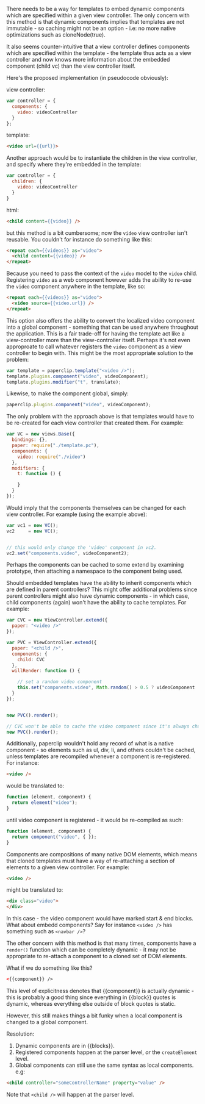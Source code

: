 There needs to be a way for templates to embed dynamic components which are specified within a given view controller. The only concern with this method is that dynamic components implies that templates are not immutable - so caching might not be an option - i.e: no more native optimizations such as cloneNode(true). 

It also seems counter-intuitive that a view controller defines components which are specified within the template - the template thus acts as a view controller and now knows more information about the embedded component (child vc) than the view controller itself. 

Here's the proposed implementation (in pseudocode obviously):

view controller:

```javascript
var controller = {
  components: {
    video: videoController
  }
};
```

template:

```html
<video url={{url}}>
```


Another approach would be to instantiate the children in the view controller, and specify where 
they're embedded in the template:

```javascript
var controller = {
  children: {
    video: videoController
  }
}
```

html:

```html
<child content={{video}} />
```

but this method is a bit cumbersome; now the `video` view controller isn't reusable. You couldn't for instance do something like this:

```html
<repeat each={{videos}} as="video">
  <child content={{video}} />
</repeat>
```

Because you need to pass the context of the `video` model to the `video` child. Registering `video` as a web component however adds the ability to re-use the `video` component anywhere in the template, like so:

```html
<repeat each={{videos}} as="video">
  <video source={{video.url}} />
</repeat>
```

This option also offers the ability to convert the localized video component into a global component - something that can be used anywhere throughout the application. This is a fair trade-off for having the template act like a view-controller more than the view-controller itself. Perhaps it's not even approproate to call whatever registers the `video` component as a view controller to begin with. This might be the most appropriate solution to the problem:

```javascript
var template = paperclip.template("<video />");
template.plugins.component("video", videoComponent);
template.plugins.modifier("t", translate);
```

Likewise, to make the component global, simply:

```javascript
paperclip.plugins.component("video", videoComponent);
```

The only problem with the approach above is that templates would have to be re-created for each view controller that created them. For example:

```javascript
var VC = new views.Base({
  bindings: {},
  paper: require("./template.pc"),
  components: {
    video: require("./video")
  },
  modifiers: {
    t: function () {

    }
  }
});
```

Would imply that the components themselves can be changed for each view controller. For example (using the example above):

```javascript 
var vc1 = new VC();
vc2     = new VC();


// this would only change the 'video' component in vc2.
vc2.set("components.video", videoComponent2);
```

Perhaps the components can be cached to some extend by examining prototype, then attaching a namespace to the component being used.


Should embedded templates have the ability to inherit components which are defined in parent controllers? This might offer additional problems since parent controllers might also have dynamic components - in which case, child components (again) won't have the ability to cache templates. For example:

```javascript
var CVC = new ViewController.extend({
  paper: "<video />"
});

var PVC = ViewController.extend({
  paper: "<child />",
  components: {
    child: CVC
  },
  willRender: function () {

    // set a random video component
    this.set("components.video", Math.random() > 0.5 ? videoComponent : videoComponent2);
  }
});


new PVC().render();

// CVC won't be able to cache the video component since it's always changing
new PVC().render();
```

Additionally, paperclip wouldn't hold any record of what is a native component - so elements such as ul, div, li, and others couldn't be cached, unless templates are recompiled whenever a component is re-registered. For instance:

```html
<video />
```

would be translated to:

```javascript
function (element, component) {
  return element("video");
}
```

until video component is registered - it would be re-compiled as such:

```javascript
function (element, component) {
  return component("video", { });
}
```

Components are compositions of many native DOM elements, which means that cloned templates must have a way of re-attaching a section of elements to a given view controller. For example:

```html
<video />
```

might be translated to:

```html
<div class="video">
</div>
```

In this case - the video component would have marked start & end blocks. What about embedd components? Say for instance `<video />` has something such as `<navbar />`? 

The other concern with this method is that many times, components have a `render()` function which can be completely dynamic - it may not be appropriate to re-attach a component to a cloned set of DOM elements. 

What if we do something like this?

```html
<{{component}} />
```

This level of explicitness denotes that {{component}} is actually dynamic - this is probably a good thing since everything in {{block}} quotes is dynamic, whereas everything else outside of block quotes is static.

However, this still makes things a bit funky when a local component is changed to a global component.


Resolution:

1. Dynamic components are in {{blocks}}.
2. Registered components happen at the parser level, *or* the `createElement` level.
3. Global components can still use the same syntax as local components. e.g:

```html
<child controller="someControllerName" property="value" />
```

Note that `<child />` will happen at the parser level.





